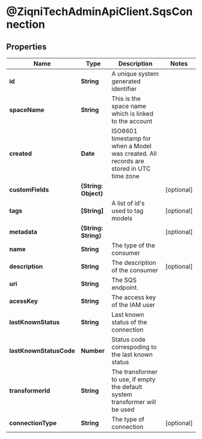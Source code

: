 # @ZiqniTechAdminApiClient.SqsConnection

## Properties

Name | Type | Description | Notes
------------ | ------------- | ------------- | -------------
**id** | **String** | A unique system generated identifier | 
**spaceName** | **String** | This is the space name which is linked to the account | 
**created** | **Date** | ISO8601 timestamp for when a Model was created. All records are stored in UTC time zone | 
**customFields** | **{String: Object}** |  | [optional] 
**tags** | **[String]** | A list of id&#39;s used to tag models | [optional] 
**metadata** | **{String: String}** |  | [optional] 
**name** | **String** | The type of the consumer | 
**description** | **String** | The description of the consumer | [optional] 
**uri** | **String** | The SQS endpoint. | 
**acessKey** | **String** | The access key of the IAM user | 
**lastKnownStatus** | **String** | Last known status of the connection | 
**lastKnownStatusCode** | **Number** | Status code correspoding to the last known status | 
**transformerId** | **String** | The transformer to use, if empty the default system transformer will be used | 
**connectionType** | **String** | The type of connection | [optional] 


